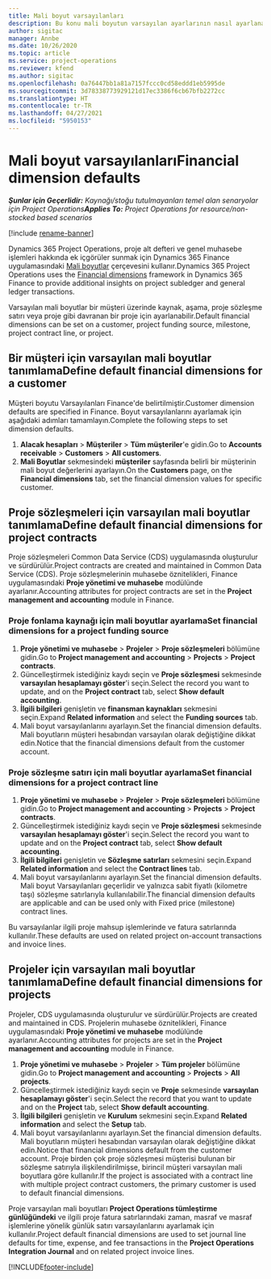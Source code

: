 ```yaml
---
title: Mali boyut varsayılanları
description: Bu konu mali boyutun varsayılan ayarlarının nasıl ayarlanacağı hakkında bilgi sağlar.
author: sigitac
manager: Annbe
ms.date: 10/26/2020
ms.topic: article
ms.service: project-operations
ms.reviewer: kfend
ms.author: sigitac
ms.openlocfilehash: 0a76447bb1a81a7157fccc0cd58eddd1eb5995de
ms.sourcegitcommit: 3d78338773929121d17ec3386f6cb67bfb2272cc
ms.translationtype: HT
ms.contentlocale: tr-TR
ms.lasthandoff: 04/27/2021
ms.locfileid: "5950153"
---
```

# <a name="financial-dimension-defaults"></a><span data-ttu-id="075e5-103">Mali boyut varsayılanları</span><span class="sxs-lookup"><span data-stu-id="075e5-103">Financial dimension defaults</span></span>

<span data-ttu-id="075e5-104">_**Şunlar için Geçerlidir:** Kaynağı/stoğu tutulmayanları temel alan senaryolar için Project Operations_</span><span class="sxs-lookup"><span data-stu-id="075e5-104">_**Applies To:** Project Operations for resource/non-stocked based scenarios_</span></span>

[!include [rename-banner](~/includes/cc-data-platform-banner.md)]

<span data-ttu-id="075e5-105">Dynamics 365 Project Operations, proje alt defteri ve genel muhasebe işlemleri hakkında ek içgörüler sunmak için Dynamics 365 Finance uygulamasındaki [Mali boyutlar](/dynamics365/finance/general-ledger/financial-dimensions) çerçevesini kullanır.</span><span class="sxs-lookup"><span data-stu-id="075e5-105">Dynamics 365 Project Operations uses the [Financial dimensions](/dynamics365/finance/general-ledger/financial-dimensions) framework in Dynamics 365 Finance to provide additional insights on project subledger and general ledger transactions.</span></span>

<span data-ttu-id="075e5-106">Varsayılan mali boyutlar bir müşteri üzerinde kaynak, aşama, proje sözleşme satırı veya proje gibi davranan bir proje için ayarlanabilir.</span><span class="sxs-lookup"><span data-stu-id="075e5-106">Default financial dimensions can be set on a customer, project funding source, milestone, project contract line, or project.</span></span>

## <a name="define-default-financial-dimensions-for-a-customer"></a><span data-ttu-id="075e5-107">Bir müşteri için varsayılan mali boyutlar tanımlama</span><span class="sxs-lookup"><span data-stu-id="075e5-107">Define default financial dimensions for a customer</span></span>

<span data-ttu-id="075e5-108">Müşteri boyutu Varsayılanları Finance'de belirtilmiştir.</span><span class="sxs-lookup"><span data-stu-id="075e5-108">Customer dimension defaults are specified in Finance.</span></span> <span data-ttu-id="075e5-109">Boyut varsayılanlarını ayarlamak için aşağıdaki adımları tamamlayın.</span><span class="sxs-lookup"><span data-stu-id="075e5-109">Complete the following steps to set dimension defaults.</span></span>

1. <span data-ttu-id="075e5-110">**Alacak hesapları** > **Müşteriler** > **Tüm müşteriler**'e gidin.</span><span class="sxs-lookup"><span data-stu-id="075e5-110">Go to **Accounts receivable** > **Customers** > **All customers**.</span></span>
2. <span data-ttu-id="075e5-111">**Mali Boyutlar** sekmesindeki **müşteriler** sayfasında belirli bir müşterinin mali boyut değerlerini ayarlayın.</span><span class="sxs-lookup"><span data-stu-id="075e5-111">On the **Customers** page, on the **Financial dimensions** tab, set the financial dimension values for specific customer.</span></span>

## <a name="define-default-financial-dimensions-for-project-contracts"></a><span data-ttu-id="075e5-112">Proje sözleşmeleri için varsayılan mali boyutlar tanımlama</span><span class="sxs-lookup"><span data-stu-id="075e5-112">Define default financial dimensions for project contracts</span></span>

<span data-ttu-id="075e5-113">Proje sözleşmeleri Common Data Service (CDS) uygulamasında oluşturulur ve sürdürülür.</span><span class="sxs-lookup"><span data-stu-id="075e5-113">Project contracts are created and maintained in Common Data Service (CDS).</span></span> <span data-ttu-id="075e5-114">Proje sözleşmelerinin muhasebe öznitelikleri, Finance uygulamasındaki **Proje yönetimi ve muhasebe** modülünde ayarlanır.</span><span class="sxs-lookup"><span data-stu-id="075e5-114">Accounting attributes for project contracts are set in the **Project management and accounting** module in Finance.</span></span>

### <a name="set-financial-dimensions-for-a-project-funding-source"></a><span data-ttu-id="075e5-115">Proje fonlama kaynağı için mali boyutlar ayarlama</span><span class="sxs-lookup"><span data-stu-id="075e5-115">Set financial dimensions for a project funding source</span></span>

1. <span data-ttu-id="075e5-116">**Proje yönetimi ve muhasebe** > **Projeler** > **Proje sözleşmeleri** bölümüne gidin.</span><span class="sxs-lookup"><span data-stu-id="075e5-116">Go to **Project management and accounting** > **Projects** > **Project contracts**.</span></span>
2. <span data-ttu-id="075e5-117">Güncelleştirmek istediğiniz kaydı seçin ve **Proje sözleşmesi** sekmesinde **varsayılan hesaplamayı göster**'i seçin.</span><span class="sxs-lookup"><span data-stu-id="075e5-117">Select the record you want to update, and on the **Project contract** tab, select **Show default accounting**.</span></span>
3. <span data-ttu-id="075e5-118">**İlgili bilgileri** genişletin ve **finansman kaynakları** sekmesini seçin.</span><span class="sxs-lookup"><span data-stu-id="075e5-118">Expand **Related information** and select the **Funding sources** tab.</span></span>
4. <span data-ttu-id="075e5-119">Mali boyut varsayılanlarını ayarlayın.</span><span class="sxs-lookup"><span data-stu-id="075e5-119">Set the financial dimension defaults.</span></span> <span data-ttu-id="075e5-120">Mali boyutların müşteri hesabından varsayılan olarak değiştiğine dikkat edin.</span><span class="sxs-lookup"><span data-stu-id="075e5-120">Notice that the financial dimensions default from the customer account.</span></span>

### <a name="set-financial-dimensions-for-a-project-contract-line"></a><span data-ttu-id="075e5-121">Proje sözleşme satırı için mali boyutlar ayarlama</span><span class="sxs-lookup"><span data-stu-id="075e5-121">Set financial dimensions for a project contract line</span></span>

1. <span data-ttu-id="075e5-122">**Proje yönetimi ve muhasebe** > **Projeler** > **Proje sözleşmeleri** bölümüne gidin.</span><span class="sxs-lookup"><span data-stu-id="075e5-122">Go to **Project management and accounting** > **Projects** > **Project contracts**.</span></span>
2. <span data-ttu-id="075e5-123">Güncelleştirmek istediğiniz kaydı seçin ve **Proje sözleşmesi** sekmesinde **varsayılan hesaplamayı göster**'i seçin.</span><span class="sxs-lookup"><span data-stu-id="075e5-123">Select the record you want to update and on the **Project contract** tab, select **Show default accounting**.</span></span>
3. <span data-ttu-id="075e5-124">**İlgili bilgileri** genişletin ve **Sözleşme satırları** sekmesini seçin.</span><span class="sxs-lookup"><span data-stu-id="075e5-124">Expand **Related information** and select the **Contract lines** tab.</span></span>
4. <span data-ttu-id="075e5-125">Mali boyut varsayılanlarını ayarlayın.</span><span class="sxs-lookup"><span data-stu-id="075e5-125">Set the financial dimension defaults.</span></span> <span data-ttu-id="075e5-126">Mali boyut Varsayılanları geçerlidir ve yalnızca sabit fiyatlı (kilometre taşı) sözleşme satırlarıyla kullanılabilir.</span><span class="sxs-lookup"><span data-stu-id="075e5-126">The financial dimension defaults are applicable and can be used only with Fixed price (milestone) contract lines.</span></span>

<span data-ttu-id="075e5-127">Bu varsayılanlar ilgili proje mahsup işlemlerinde ve fatura satırlarında kullanılır.</span><span class="sxs-lookup"><span data-stu-id="075e5-127">These defaults are used on related project on-account transactions and invoice lines.</span></span>

## <a name="define-default-financial-dimensions-for-projects"></a><span data-ttu-id="075e5-128">Projeler için varsayılan mali boyutlar tanımlama</span><span class="sxs-lookup"><span data-stu-id="075e5-128">Define default financial dimensions for projects</span></span>

<span data-ttu-id="075e5-129">Projeler, CDS uygulamasında oluşturulur ve sürdürülür.</span><span class="sxs-lookup"><span data-stu-id="075e5-129">Projects are created and maintained in CDS.</span></span> <span data-ttu-id="075e5-130">Projelerin muhasebe öznitelikleri, Finance uygulamasındaki **Proje yönetimi ve muhasebe** modülünde ayarlanır.</span><span class="sxs-lookup"><span data-stu-id="075e5-130">Accounting attributes for projects are set in the **Project management and accounting** module in Finance.</span></span>

1. <span data-ttu-id="075e5-131">**Proje yönetimi ve muhasebe** > **Projeler** > **Tüm projeler** bölümüne gidin.</span><span class="sxs-lookup"><span data-stu-id="075e5-131">Go to **Project management and accounting** > **Projects** > **All projects**.</span></span>
2. <span data-ttu-id="075e5-132">Güncelleştirmek istediğiniz kaydı seçin ve **Proje** sekmesinde **varsayılan hesaplamayı göster**'i seçin.</span><span class="sxs-lookup"><span data-stu-id="075e5-132">Select the record that you want to update and on the **Project** tab, select **Show default accounting**.</span></span>
3. <span data-ttu-id="075e5-133">**İlgili bilgileri** genişletin ve **Kurulum** sekmesini seçin.</span><span class="sxs-lookup"><span data-stu-id="075e5-133">Expand **Related information** and select the **Setup** tab.</span></span>
4. <span data-ttu-id="075e5-134">Mali boyut varsayılanlarını ayarlayın.</span><span class="sxs-lookup"><span data-stu-id="075e5-134">Set the financial dimension defaults.</span></span> <span data-ttu-id="075e5-135">Mali boyutların müşteri hesabından varsayılan olarak değiştiğine dikkat edin.</span><span class="sxs-lookup"><span data-stu-id="075e5-135">Notice that financial dimensions default from the customer account.</span></span> <span data-ttu-id="075e5-136">Proje birden çok proje sözleşmesi müşterisi bulunan bir sözleşme satırıyla ilişkilendirilmişse, birincil müşteri varsayılan mali boyutlara göre kullanılır.</span><span class="sxs-lookup"><span data-stu-id="075e5-136">If the project is associated with a contract line with multiple project contract customers, the primary customer is used to default financial dimensions.</span></span>

<span data-ttu-id="075e5-137">Proje varsayılan mali boyutları **Project Operations tümleştirme günlüğündeki** ve ilgili proje fatura satırlarındaki zaman, masraf ve masraf işlemlerine yönelik günlük satırı varsayılanlarını ayarlamak için kullanılır.</span><span class="sxs-lookup"><span data-stu-id="075e5-137">Project default financial dimensions are used to set journal line defaults for time, expense, and fee transactions in the **Project Operations Integration Journal** and on related project invoice lines.</span></span>


[!INCLUDE[footer-include](../includes/footer-banner.md)]